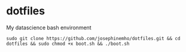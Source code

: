 # dotfiles
My datascience bash environment

`sudo git clone https://github.com/josephinemho/dotfiles.git && cd dotfiles && sudo chmod +x boot.sh && ./boot.sh`

